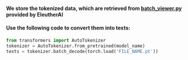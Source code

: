 #### We store the tokenized data, which are retrieved from [batch_viewer.py](https://github.com/EleutherAI/pythia/blob/main/utils/batch_viewer.py) provided by EleutherAI
#### Use the following code to convert them into texts:

```python
from transformers import AutoTokenizer
tokenizer = AutoTokenizer.from_pretrained(model_name)
texts = tokenizer.batch_decode(torch.load('FILE_NAME.pt'))
```
